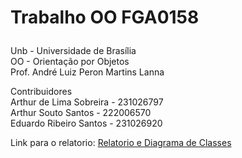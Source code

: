 # <p> Trabalho OO FGA0158</p>
Unb - Universidade de Brasília<br>
OO - Orientação por Objetos<br>
Prof. André Luiz Peron Martins Lanna


Contribuidores<br>
Arthur de Lima Sobreira - 231026797<br>
Arthur Souto Santos - 222006570 <br>
Eduardo Ribeiro Santos - 231026920 <br>

Link para o relatorio: [Relatorio e Diagrama de Classes](https://github.com/Arthor13/Clinica_OO/blob/main/Relatorio%20e%20Diagramas.pdf)
